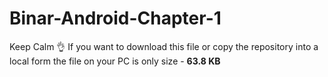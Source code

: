 # Binar-Android-Chapter-1
Keep Calm 👌 If you want to download this file or copy the repository into a local form the file on your PC is only size - <b>63.8 KB</b>
